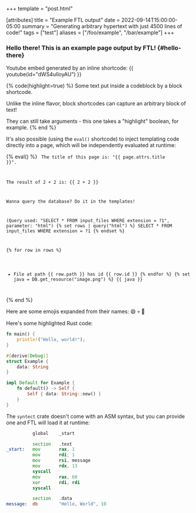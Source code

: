 +++
template = "post.html"

[attributes]
title = "Example FTL output"
date = 2022-09-14T15:00:00-05:00
summary = "Generating arbitrary hypertext with just 4500 lines of code!"
tags = ["test"]
aliases = ["/foo/example", "/bar/example"]
+++

### Hello there! This is an example page output by FTL! {#hello-there}

Youtube embed generated by an inline shortcode: 
{{ youtube(id="dWS4uIloyAU") }}

{% code(highlight=true) %}
Some text put inside a codeblock by a block shortcode.

Unlike the inline flavor, block shortcodes can capture an arbitrary block of text!

They can still take arguments - this one takes a "highlight" boolean, for example.
{% end %}

It's also possible (using the `eval()` shortcode) to inject templating code directly into a page, which will be independently evaluated at runtime:

{% eval() %}
<code>
The title of this page is: "{{ page.attrs.title }}".

The result of 2 + 2 is: {{ 2 + 2 }}

Wanna query the database? Do it in the templates!

(Query used: "SELECT * FROM input_files WHERE extension = ?1", parameter: "html")
{% set rows | query("html") %}
SELECT * FROM input_files WHERE extension = ?1
{% endset %}

{% for row in rows %}
- File at path {{ row.path }} has id {{ row.id }}
{% endfor %}
{% set java = DB.get_resource("image.png") %}
{{ java }}
</code>
{% end %}

Here are some emojis expanded from their names: :smile: :skull: :eagle:

Here's some highlighted Rust code:
```rs
fn main() {
    println!("Hello, world!");
}

#[derive(Debug)]
struct Example {
    data: String
}

impl Default for Example {
    fn default() -> Self {
        Self { data: String::new() }
    }
}

```

The `syntect` crate doesn't come with an ASM syntax, but you can provide one and FTL will load it at runtime:
```asm
          global    _start

          section   .text
_start:   mov       rax, 1
          mov       rdi, 1
          mov       rsi, message
          mov       rdx, 13
          syscall
          mov       rax, 60
          xor       rdi, rdi
          syscall

          section   .data
message:  db        "Hello, World", 10
```